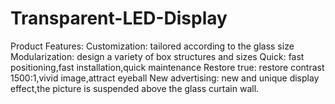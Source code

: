 # Transparent-LED-Display
Product Features: Customization: tailored according to the glass size Modularization: design a variety of box structures and sizes Quick: fast positioning,fast installation,quick maintenance Restore true: restore contrast 1500:1,vivid image,attract eyeball New advertising: new and unique display effect,the picture is suspended above the glass curtain wall.
